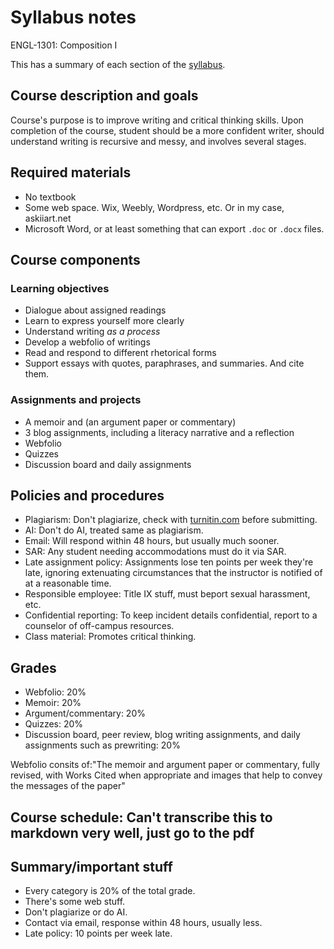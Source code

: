 # Syllabus notes

ENGL-1301: Composition I

This has a summary of each section of the [syllabus](https://canvas.tccd.edu/courses/91517/assignments/syllabus).

## Course description and goals

Course's purpose is to improve writing and critical thinking skills. Upon completion of the course, student should be a more confident writer, should understand writing is recursive and messy, and involves several stages.

## Required materials

- No textbook
- Some web space. Wix, Weebly, Wordpress, etc. Or in my case, askiiart.net
- Microsoft Word, or at least something that can export `.doc` or `.docx` files.

## Course components

### Learning objectives

- Dialogue about assigned readings
- Learn to express yourself more clearly
- Understand writing *as a process*
- Develop a webfolio of writings
- Read and respond to different rhetorical forms
- Support essays with quotes, paraphrases, and summaries. And cite them.

### Assignments and projects

- A memoir and (an argument paper or commentary)
- 3 blog assignments, including a literacy narrative and a reflection
- Webfolio
- Quizzes
- Discussion board and daily assignments

## Policies and procedures

- Plagiarism: Don't plagiarize, check with [turnitin.com](https://turnitin.com) before submitting.
- AI: Don't do AI, treated same as plagiarism.
- Email: Will respond within 48 hours, but usually much sooner.
- SAR: Any student needing accommodations must do it via SAR.
- Late assignment policy: Assignments lose ten points per week they're late, ignoring extenuating circumstances that the instructor is notified of at a reasonable time.
- Responsible employee: Title IX stuff, must beport sexual harassment, etc.
- Confidential reporting: To keep incident details confidential, report to a counselor of off-campus resources.
- Class material: Promotes critical thinking.

## Grades

- Webfolio: 20%
- Memoir: 20%
- Argument/commentary: 20%
- Quizzes: 20%
- Discussion board, peer review, blog writing assignments, and daily assignments such as prewriting: 20%

Webfolio consits of:"The memoir and argument paper or commentary, fully revised, with Works Cited when appropriate and images that help to convey the messages of the paper"

## Course schedule: Can't transcribe this to markdown very well, just go to the pdf

## Summary/important stuff

- Every category is 20% of the total grade.
- There's some web stuff.
- Don't plagiarize or do AI.
- Contact via email, response within 48 hours, usually less.
- Late policy: 10 points per week late.

